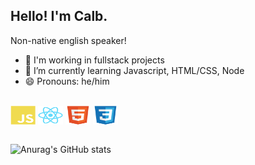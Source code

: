 ## Hello! I'm Calb.

Non-native english speaker! 

- 🍵 I'm working in fullstack projects
- 🌱 I’m currently learning Javascript, HTML/CSS, Node
- 😄 Pronouns: he/him

<div style="display: inline_block"><br>
<img align="center" alt="Rafa-Js" height="30" width="40" src="https://raw.githubusercontent.com/devicons/devicon/master/icons/javascript/javascript-plain.svg">
<img align="center" alt="Rafa-React" height="30" width="40" src="https://raw.githubusercontent.com/devicons/devicon/master/icons/react/react-original.svg">
<img align="center" alt="Rafa-HTML" height="30" width="40" src="https://raw.githubusercontent.com/devicons/devicon/master/icons/html5/html5-original.svg">
<img align="center" alt="Rafa-CSS" height="30" width="40" src="https://raw.githubusercontent.com/devicons/devicon/master/icons/css3/css3-original.svg">
<div>
<br>


![Anurag's GitHub stats](https://github-readme-stats.vercel.app/api?username=cacalb&show_icons=true&theme=graywhite)
<br>
